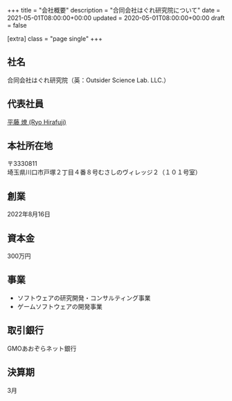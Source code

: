 +++
title = "会社概要"
description = "合同会社はぐれ研究院について"
date = 2021-05-01T08:00:00+00:00
updated = 2020-05-01T08:00:00+00:00
draft = false

[extra]
class = "page single"
+++

## 社名

合同会社はぐれ研究院（英：Outsider Science Lab. LLC.）

## 代表社員

[平藤 燎 (Ryo Hirafuji)](https://www.linkedin.com/in/ryohirafuji/)

## 本社所在地

〒3330811  
埼玉県川口市戸塚２丁目４番８号むさしのヴィレッジ２（１０１号室）

## 創業

2022年8月16日

## 資本金

300万円

## 事業

- ソフトウェアの研究開発・コンサルティング事業
- ゲームソフトウェアの開発事業

## 取引銀行

GMOあおぞらネット銀行

## 決算期

3月
